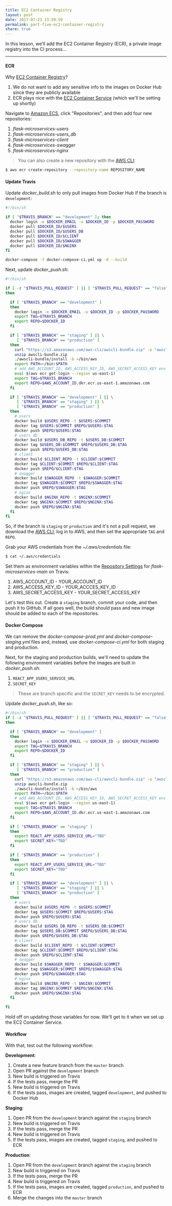 ```yaml
---
title: EC2 Container Registry
layout: post
date: 2017-07-23 23:59:59
permalink: part-five-ec2-container-registry
share: true
---
```


In this lesson, we'll add the EC2 Container Registry (ECR), a private image registry into the CI process...

---

#### ECR

Why [EC2 Container Registry](https://aws.amazon.com/ecr/)?

1. We do not want to add any sensitive info to the images on Docker Hub since they are publicly available
1. ECR plays nice with the [EC2 Container Service](https://aws.amazon.com/ecs/) (which we'll be setting up shortly)

Navigate to [Amazon ECS](https://console.aws.amazon.com/ecs), click "Repositories", and then add four new repositories:

1. *flask-microservices-users*
1. *flask-microservices-users_db*
1. *flask-microservices-client*
1. *flask-microservices-swagger*
1. *flask-microservices-nginx*

> You can also create a new repository with the [AWS CLI](http://docs.aws.amazon.com/AmazonECR/latest/userguide/ECR_AWSCLI.html#AWSCLI_create_repository):
>
```sh
$ aws ecr create-repository --repository-name REPOSITORY_NAME
```

#### Update Travis

Update *docker_build.sh* to only pull images from Docker Hub if the branch is `development`:

```sh
#!/bin/sh

if [ "$TRAVIS_BRANCH" == "development" ]; then
  docker login -e $DOCKER_EMAIL -u $DOCKER_ID -p $DOCKER_PASSWORD
  docker pull $DOCKER_ID/$USERS
  docker pull $DOCKER_ID/$USERS_DB
  docker pull $DOCKER_ID/$CLIENT
  docker pull $DOCKER_ID/$SWAGGER
  docker pull $DOCKER_ID/$NGINX
fi

docker-compose -f docker-compose-ci.yml up -d --build
```

Next, update *docker_push.sh*:

```sh
#!/bin/sh

if [ -z "$TRAVIS_PULL_REQUEST" ] || [ "$TRAVIS_PULL_REQUEST" == "false" ]
then

  if [ "$TRAVIS_BRANCH" == "development" ]
  then
    docker login -e $DOCKER_EMAIL -u $DOCKER_ID -p $DOCKER_PASSWORD
    export TAG=$TRAVIS_BRANCH
    export REPO=$DOCKER_ID
  fi

  if [ "$TRAVIS_BRANCH" == "staging" ] || \
     [ "$TRAVIS_BRANCH" == "production" ]
  then
    curl "https://s3.amazonaws.com/aws-cli/awscli-bundle.zip" -o "awscli-bundle.zip"
    unzip awscli-bundle.zip
    ./awscli-bundle/install -b ~/bin/aws
    export PATH=~/bin:$PATH
    # add AWS_ACCOUNT_ID, AWS_ACCESS_KEY_ID, AWS_SECRET_ACCESS_KEY env vars
    eval $(aws ecr get-login --region us-east-1)
    export TAG=$TRAVIS_BRANCH
    export REPO=$AWS_ACCOUNT_ID.dkr.ecr.us-east-1.amazonaws.com
  fi

  if [ "$TRAVIS_BRANCH" == "development" ] || \
     [ "$TRAVIS_BRANCH" == "staging" ] || \
     [ "$TRAVIS_BRANCH" == "production" ]
  then
    # users
    docker build $USERS_REPO -t $USERS:$COMMIT
    docker tag $USERS:$COMMIT $REPO/$USERS:$TAG
    docker push $REPO/$USERS:$TAG
    # users db
    docker build $USERS_DB_REPO -t $USERS_DB:$COMMIT
    docker tag $USERS_DB:$COMMIT $REPO/$USERS_DB:$TAG
    docker push $REPO/$USERS_DB:$TAG
    # client
    docker build $CLIENT_REPO -t $CLIENT:$COMMIT
    docker tag $CLIENT:$COMMIT $REPO/$CLIENT:$TAG
    docker push $REPO/$CLIENT:$TAG
    # swagger
    docker build $SWAGGER_REPO -t $SWAGGER:$COMMIT
    docker tag $SWAGGER:$COMMIT $REPO/$SWAGGER:$TAG
    docker push $REPO/$SWAGGER:$TAG
    # nginx
    docker build $NGINX_REPO -t $NGINX:$COMMIT
    docker tag $NGINX:$COMMIT $REPO/$NGINX:$TAG
    docker push $REPO/$NGINX:$TAG
  fi
fi
```

So, if the branch is `staging` or `production` and it's not a pull request, we download the [AWS CLI](http://docs.aws.amazon.com/cli/latest/userguide/awscli-install-bundle.html), log in to AWS, and then set the appropriate `TAG` and `REPO`.

Grab your AWS credentials from the *~/.aws/credentials* file:

```sh
$ cat ~/.aws/credentials
```

Set them as environment variables within the [Repository Settings](https://docs.travis-ci.com/user/environment-variables/#Defining-Variables-in-Repository-Settings) for *flask-microservices-main* on Travis:

1. AWS_ACCOUNT_ID - YOUR_ACCOUNT_ID
1. AWS_ACCESS_KEY_ID - YOUR_ACCCES_KEY_ID
1. AWS_SECRET_ACCESS_KEY - YOUR_SECRET_ACCESS_KEY

Let's test this out. Create a `staging` branch, commit your code, and then push it to GitHub. If all goes well, the build should pass and new image should be added to each of the repositories.

#### Docker Compose

We can remove the *docker-compose-prod.yml* and *docker-compose-staging.yml* files and, instead, use *docker-compose-ci.yml* for both staging and production.

Next, for the staging and production builds, we'll need to update the following environment variables before the images are built in *docker_push.sh*:

1. `REACT_APP_USERS_SERVICE_URL`
1. `SECRET_KEY`

> These are branch specific and the `SECRET_KEY` needs to be encrypted.

Update *docker_push.sh*, like so:

```sh
#!/bin/sh
if [ -z "$TRAVIS_PULL_REQUEST" ] || [ "$TRAVIS_PULL_REQUEST" == "false" ]
then

  if [ "$TRAVIS_BRANCH" == "development" ]
  then
    docker login -e $DOCKER_EMAIL -u $DOCKER_ID -p $DOCKER_PASSWORD
    export TAG=$TRAVIS_BRANCH
    export REPO=$DOCKER_ID
  fi

  if [ "$TRAVIS_BRANCH" == "staging" ] || \
     [ "$TRAVIS_BRANCH" == "production" ]
  then
    curl "https://s3.amazonaws.com/aws-cli/awscli-bundle.zip" -o "awscli-bundle.zip"
    unzip awscli-bundle.zip
    ./awscli-bundle/install -b ~/bin/aws
    export PATH=~/bin:$PATH
    # add AWS_ACCOUNT_ID, AWS_ACCESS_KEY_ID, AWS_SECRET_ACCESS_KEY env vars
    eval $(aws ecr get-login --region us-east-1)
    export TAG=$TRAVIS_BRANCH
    export REPO=$AWS_ACCOUNT_ID.dkr.ecr.us-east-1.amazonaws.com
  fi

  if [ "$TRAVIS_BRANCH" == "staging" ]
  then
    export REACT_APP_USERS_SERVICE_URL="TBD"
    export SECRET_KEY="TBD"
  fi

  if [ "$TRAVIS_BRANCH" == "production" ]
  then
    export REACT_APP_USERS_SERVICE_URL="TBD"
    export SECRET_KEY="TBD"
  fi

  if [ "$TRAVIS_BRANCH" == "development" ] || \
     [ "$TRAVIS_BRANCH" == "staging" ] || \
     [ "$TRAVIS_BRANCH" == "production" ]
  then
    # users
    docker build $USERS_REPO -t $USERS:$COMMIT
    docker tag $USERS:$COMMIT $REPO/$USERS:$TAG
    docker push $REPO/$USERS:$TAG
    # users db
    docker build $USERS_DB_REPO -t $USERS_DB:$COMMIT
    docker tag $USERS_DB:$COMMIT $REPO/$USERS_DB:$TAG
    docker push $REPO/$USERS_DB:$TAG
    # client
    docker build $CLIENT_REPO -t $CLIENT:$COMMIT
    docker tag $CLIENT:$COMMIT $REPO/$CLIENT:$TAG
    docker push $REPO/$CLIENT:$TAG
    # swagger
    docker build $SWAGGER_REPO -t $SWAGGER:$COMMIT
    docker tag $SWAGGER:$COMMIT $REPO/$SWAGGER:$TAG
    docker push $REPO/$SWAGGER:$TAG
    # nginx
    docker build $NGINX_REPO -t $NGINX:$COMMIT
    docker tag $NGINX:$COMMIT $REPO/$NGINX:$TAG
    docker push $REPO/$NGINX:$TAG
  fi

fi
```

Hold off on updating those variables for now. We'll get to it when we set up the EC2 Container Service.

#### Workflow

With that, test out the following workflow:

**Development**:

1. Create a new feature branch from the `master` branch
1. Open PR against the `development` branch
1. New build is triggered on Travis
1. If the tests pass, merge the PR
1. New build is triggered on Travis
1. If the tests pass, images are created, tagged `development`, and pushed to Docker Hub

**Staging**:

1. Open PR from the `development` branch against the `staging` branch
1. New build is triggered on Travis
1. If the tests pass, merge the PR
1. New build is triggered on Travis
1. If the tests pass, images are created, tagged `staging`, and pushed to ECR

**Production**:

1. Open PR from the `development` branch against the `staging` branch
1. New build is triggered on Travis
1. If the tests pass, merge the PR
1. New build is triggered on Travis
1. If the tests pass, images are created, tagged `production`, and pushed to ECR
1. Merge the changes into the `master` branch
